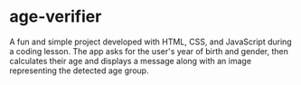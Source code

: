 # age-verifier
A fun and simple project developed with HTML, CSS, and JavaScript during a coding lesson. The app asks for the user's year of birth and gender, then calculates their age and displays a message along with an image representing the detected age group.
